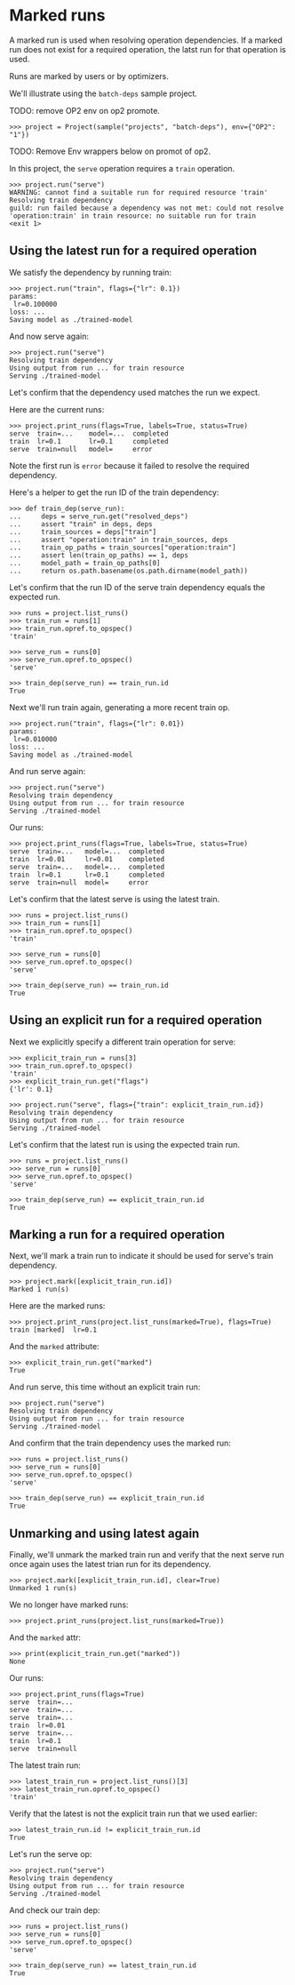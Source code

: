 # Marked runs

A marked run is used when resolving operation dependencies. If a
marked run does not exist for a required operation, the latst run for
that operation is used.

Runs are marked by users or by optimizers.

We'll illustrate using the `batch-deps` sample project.

TODO: remove OP2 env on op2 promote.

    >>> project = Project(sample("projects", "batch-deps"), env={"OP2": "1"})

TODO: Remove Env wrappers below on promot of op2.

In this project, the `serve` operation requires a `train` operation.

    >>> project.run("serve")
    WARNING: cannot find a suitable run for required resource 'train'
    Resolving train dependency
    guild: run failed because a dependency was not met: could not resolve
    'operation:train' in train resource: no suitable run for train
    <exit 1>

## Using the latest run for a required operation

We satisfy the dependency by running train:

    >>> project.run("train", flags={"lr": 0.1})
    params:
     lr=0.100000
    loss: ...
    Saving model as ./trained-model

And now serve again:

    >>> project.run("serve")
    Resolving train dependency
    Using output from run ... for train resource
    Serving ./trained-model

Let's confirm that the dependency used matches the run we expect.

Here are the current runs:

    >>> project.print_runs(flags=True, labels=True, status=True)
    serve  train=...    model=...  completed
    train  lr=0.1       lr=0.1     completed
    serve  train=null   model=     error

Note the first run is `error` because it failed to resolve the
required dependency.

Here's a helper to get the run ID of the train dependency:

    >>> def train_dep(serve_run):
    ...     deps = serve_run.get("resolved_deps")
    ...     assert "train" in deps, deps
    ...     train_sources = deps["train"]
    ...     assert "operation:train" in train_sources, deps
    ...     train_op_paths = train_sources["operation:train"]
    ...     assert len(train_op_paths) == 1, deps
    ...     model_path = train_op_paths[0]
    ...     return os.path.basename(os.path.dirname(model_path))

Let's confirm that the run ID of the serve train dependency equals the
expected run.

    >>> runs = project.list_runs()
    >>> train_run = runs[1]
    >>> train_run.opref.to_opspec()
    'train'

    >>> serve_run = runs[0]
    >>> serve_run.opref.to_opspec()
    'serve'

    >>> train_dep(serve_run) == train_run.id
    True

Next we'll run train again, generating a more recent train op.

    >>> project.run("train", flags={"lr": 0.01})
    params:
     lr=0.010000
    loss: ...
    Saving model as ./trained-model

And run serve again:

    >>> project.run("serve")
    Resolving train dependency
    Using output from run ... for train resource
    Serving ./trained-model

Our runs:

    >>> project.print_runs(flags=True, labels=True, status=True)
    serve  train=...   model=...  completed
    train  lr=0.01     lr=0.01    completed
    serve  train=...   model=...  completed
    train  lr=0.1      lr=0.1     completed
    serve  train=null  model=     error

Let's confirm that the latest serve is using the latest train.

    >>> runs = project.list_runs()
    >>> train_run = runs[1]
    >>> train_run.opref.to_opspec()
    'train'

    >>> serve_run = runs[0]
    >>> serve_run.opref.to_opspec()
    'serve'

    >>> train_dep(serve_run) == train_run.id
    True

## Using an explicit run for a required operation

Next we explicitly specify a different train operation for serve:

    >>> explicit_train_run = runs[3]
    >>> train_run.opref.to_opspec()
    'train'
    >>> explicit_train_run.get("flags")
    {'lr': 0.1}

    >>> project.run("serve", flags={"train": explicit_train_run.id})
    Resolving train dependency
    Using output from run ... for train resource
    Serving ./trained-model

Let's confirm that the latest run is using the expected train run.

    >>> runs = project.list_runs()
    >>> serve_run = runs[0]
    >>> serve_run.opref.to_opspec()
    'serve'

    >>> train_dep(serve_run) == explicit_train_run.id
    True

## Marking a run for a required operation

Next, we'll mark a train run to indicate it should be used for
serve's train dependency.

    >>> project.mark([explicit_train_run.id])
    Marked 1 run(s)

Here are the marked runs:

    >>> project.print_runs(project.list_runs(marked=True), flags=True)
    train [marked]  lr=0.1

And the `marked` attribute:

    >>> explicit_train_run.get("marked")
    True

And run serve, this time without an explicit train run:

    >>> project.run("serve")
    Resolving train dependency
    Using output from run ... for train resource
    Serving ./trained-model

And confirm that the train dependency uses the marked run:

    >>> runs = project.list_runs()
    >>> serve_run = runs[0]
    >>> serve_run.opref.to_opspec()
    'serve'

    >>> train_dep(serve_run) == explicit_train_run.id
    True

## Unmarking and using latest again

Finally, we'll unmark the marked train run and verify that the next
serve run once again uses the latest trian run for its dependency.

    >>> project.mark([explicit_train_run.id], clear=True)
    Unmarked 1 run(s)

We no longer have marked runs:

    >>> project.print_runs(project.list_runs(marked=True))

And the `marked` attr:

    >>> print(explicit_train_run.get("marked"))
    None

Our runs:

    >>> project.print_runs(flags=True)
    serve  train=...
    serve  train=...
    serve  train=...
    train  lr=0.01
    serve  train=...
    train  lr=0.1
    serve  train=null

The latest train run:

    >>> latest_train_run = project.list_runs()[3]
    >>> latest_train_run.opref.to_opspec()
    'train'

Verify that the latest is not the explicit train run that we used
earlier:

    >>> latest_train_run.id != explicit_train_run.id
    True

Let's run the serve op:

    >>> project.run("serve")
    Resolving train dependency
    Using output from run ... for train resource
    Serving ./trained-model

And check our train dep:

    >>> runs = project.list_runs()
    >>> serve_run = runs[0]
    >>> serve_run.opref.to_opspec()
    'serve'

    >>> train_dep(serve_run) == latest_train_run.id
    True
